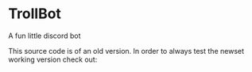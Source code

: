 # TrollBot
A fun little discord bot




This source code is of an old version. 
In order to always test the newset working version check out: 
